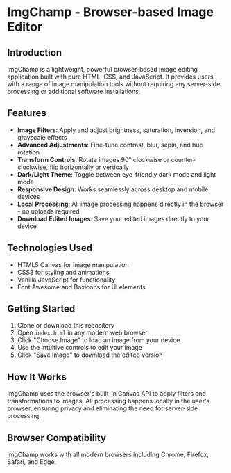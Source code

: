 # ImgChamp - Browser-based Image Editor

## Introduction
ImgChamp is a lightweight, powerful browser-based image editing application built with pure HTML, CSS, and JavaScript. It provides users with a range of image manipulation tools without requiring any server-side processing or additional software installations.

## Features
- **Image Filters**: Apply and adjust brightness, saturation, inversion, and grayscale effects
- **Advanced Adjustments**: Fine-tune contrast, blur, sepia, and hue rotation
- **Transform Controls**: Rotate images 90° clockwise or counter-clockwise, flip horizontally or vertically
- **Dark/Light Theme**: Toggle between eye-friendly dark mode and light mode
- **Responsive Design**: Works seamlessly across desktop and mobile devices
- **Local Processing**: All image processing happens directly in the browser - no uploads required
- **Download Edited Images**: Save your edited images directly to your device

## Technologies Used
- HTML5 Canvas for image manipulation
- CSS3 for styling and animations
- Vanilla JavaScript for functionality
- Font Awesome and Boxicons for UI elements

## Getting Started
1. Clone or download this repository
2. Open `index.html` in any modern web browser
3. Click "Choose Image" to load an image from your device
4. Use the intuitive controls to edit your image
5. Click "Save Image" to download the edited version

## How It Works
ImgChamp uses the browser's built-in Canvas API to apply filters and transformations to images. All processing happens locally in the user's browser, ensuring privacy and eliminating the need for server-side processing.

## Browser Compatibility
ImgChamp works with all modern browsers including Chrome, Firefox, Safari, and Edge.
